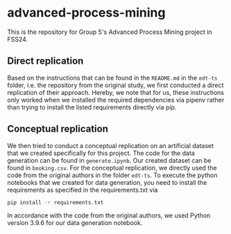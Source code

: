 # advanced-process-mining

This is the repository for Group 5's Advanced Process Mining project in FSS24.

## Direct replication
Based on the instructions that can be found in the `README.md` in the `edt-ts` folder, i.e. the repository from the original study, we first conducted a direct replication of their approach. Hereby, we note that for us, these instructions only worked when we installed the required dependencies via pipenv rather than trying to install the listed requirements directly via pip.

## Conceptual replication
We then tried to conduct a conceptual replication on an artificial dataset that we created specifically for this project. The code for the data generation can be found in `generate.ipynb`. Our created dataset can be found in `booking.csv`. For the conceptual replication, we directly used the code from the original authors in the folder `edt-ts`. To execute the python notebooks that we created for data generation, you need to install the requirements as specified in the requirements.txt via 
```bash
pip install -r requirements.txt
```

In accordance with the code from the original authors, we used Python version 3.9.6 for our data generation notebook.